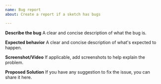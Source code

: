 ```yaml
---
name: Bug report
about: Create a report if a sketch has bugs

---
```


**Describe the bug**
A clear and concise description of what the bug is.

**Expected behavior**
A clear and concise description of what's expected to happen.

**Screenshot/Video**
If applicable, add screenshots to help explain the problem.

**Proposed Solution**
If you have any suggestion to fix the issue, you can share it here.
